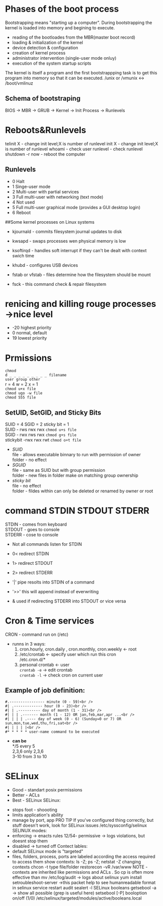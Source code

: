 
# Phases of the boot process
Bootstrapping  means "starting up a computer". During bootstrapping the kernel is loaded into memory and begining to execute.
- reading of the bootloades from the MBR(master boot record)
- loading & initialization of the kernel
- device detection & configuration
- creation of kernel process
- administrator intervention (single-user mode onluy)
- execution of the system startup scripts

The kernel is itself a program and the first bootstrappping task is to get this program into memory so that it can be executed.
/unix or /vmunix <-> /boot/vmlinuz

## Schema of bootstraping
 BIOS -> MBR -> GRUB -> Kernel -> Init Process -> Runlevels
 
# Reboots&Runlevels
 telinit X - change init level;X is number of runlevel 
 init X - change init level;X is number of runlevel
 whoami - check user 
 runlevel - check runlevel
 shutdown -r now - reboot the computer

## Runlevels
- 0 Halt
- 1 Singe-user mode
- 2 Multi-user with partial services
- 3 Full multi-user with networking (text mode)
- 4 Not used
- 5 Full multi-user graphical mode (provides a GUI desktop login)
- 6 Reboot

##Some kernel processes on Linux systems
- kjournald - commits filesystem journal updates to disk
- kwsapd - swaps processes wen physical memory is low
- ksoftirqd - handles soft interrupt if they can't be dealt with context swich time
- khubd - configures USB devices

- fstab or vfstab - files determine how the filesystem should be mount
- fsck - this command check & repair filesystem


# renicing and killing rouge processes ->nice level
* -20 highest priority
* 0 normal, default
* 19 lowest priority

# Prmissions
```chmod```<br />
```d _ _ _ _ _ _ _ _ _ filename ```<br />
```user group other```<br />
r = 4   w = 2  x = 1 <br />
```chmod u+x file``` <br />
```chmod ugo -w file``` <br />
```chmod 555 file``` <br />

## SetUID, SetGID, and Sticky Bits
SUID = 4 SGID = 2 sticky bit = 1 <br />
SUID - rws rwx rwx ```chmod u+s file```<br />
SGID - rwx rws rwx ```chmod g+s file```<br />
stickybit -rwx rwx rwt ```chmod o+t file```<br />


* *SUID*<br />
file - allows executable binnary to run with permission of owner<br />
folder - no effect<br />
* *SGUID*<br />
file - same as SUID but with group permission<br />
folder - new files in folder make on matching group ownership<br />
* *sticky bit*<br />
file - no effect<br />
folder - fildes within can only be deleted or renamed by owner or root<br />

# command **STDIN STDOUT STDERR**
STDIN - comes from keyboard<br />
STDOUT - goes to console<br />
STDERR - cose to console<br />

* Not all commands listen for STDIN

* 0< redirect STDIN <br />
* 1> redirect STDOUT <br />
* 2> redirect STDERR <br />
* '|' pipe resolts into STDIN of a command <br />
* '>>' this will append instead of everwriting <br />
* & used if redirecting STDERR into STDOUT or vice versa <br />

# Cron & Time services <br />
CRON - command run on (/etc)
* runns in 3 ways:<br />
	1. cron.hourly, cron.daily , cron.monthly, cron.weekly <- root<br />
	2. /etc/crontab <- specify user which run this cron<br />
		/etc.cron.d/*<br />
	3. personal crontab <- user<br />
```crontab -e``` -> edit crontab<br />
```crontab -l``` -> check cron on current user<br />

## Example of job definition:<br />
```
#.---------------- minute (0 - 59)<br />
#| .------------- hour (0 - 23)<br />
#| | .---------- day of month (1 - 31)<br />
#| | | .------- month (1 - 12) OR jan,feb,mar,apr ...<br />
#| | | | .---- day of week (0 - 6) (Sunday=0 or 7) OR sun,mon,tue,wed,thu,fri,sat<br />
#| | | | |<br />
#* * * * * user-name command to be executed
```


* **can be**<br />
*/5 every 5<br />
2,3,6 only 2,3,6<br />
3-10 from 3 to 10<br />

# SELinux
* Good - standart posix permissions
* Better - ACLs
* Best - SELinux
SELinux:
- stops foot - shoooting
- limits application's ability
- manage by port, app
PRO TIP
If you've configured thing correctly, but stuff doesn't work, look for SELinux issues
/etc/syssconfig/selinux
SELINUX modes:
- enforcing -> enacts rules
12/54- permissive -> logs violations, but doesnt stop them
- disabled -> turned off
Contect lables:
- default SELinux mode is "targeted"
- files, folders, process, ports are labeled according the access required to access them
show contexts: ls -Z; ps -Z; netstat -Z
changing contexts
chcon -t type file/folder
restorecon -vR /var/www
NOTE - contexts are inherited like permissions and ACLs . So cp is often more effective than mv
/etc/log/audit -> logs about selinux
yum install setroubleshoot-server ->this packet help to see humanreadable format in selinux
service restart audit
sealert -l
SELinux booleans
getsebool -a -> show all possible (grep is useful here)
setsebool [-P] booloption on/off (1/0)
/etc/selinux/targeted/modules/active/booleans.local
